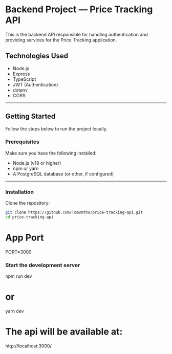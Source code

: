# Backend Project — Price Tracking API

This is the backend API responsible for handling authentication and providing services for the Price Tracking application.

## Technologies Used

- Node.js
- Express
- TypeScript
- JWT (Authentication)
- dotenv
- CORS

---

## Getting Started

Follow the steps below to run the project locally.

### Prerequisites

Make sure you have the following installed:

- Node.js (v18 or higher)
- npm or yarn
- A PostgreSQL database (or other, if configured)

---

### Installation

Clone the repository:

```bash
git clone https://github.com/Tom8mths/price-tracking-api.git
cd price-tracking-api
```
# App Port
PORT=3000

### Start the development server

npm run dev
# or
yarn dev

# The api will be available at:

http://localhost:3000/